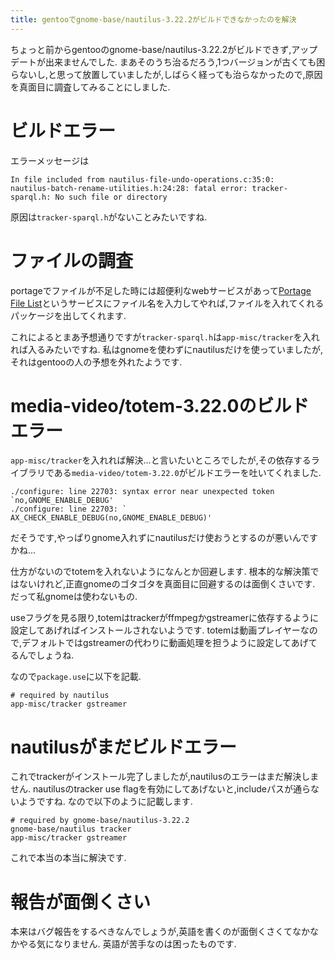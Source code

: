 ```yaml
---
title: gentooでgnome-base/nautilus-3.22.2がビルドできなかったのを解決
---
```


ちょっと前からgentooのgnome-base/nautilus-3.22.2がビルドできず,アップデートが出来ませんでした.
まあそのうち治るだろう,1つバージョンが古くても困らないし,と思って放置していましたが,しばらく経っても治らなかったので,原因を真面目に調査してみることにしました.

# ビルドエラー

エラーメッセージは

~~~
In file included from nautilus-file-undo-operations.c:35:0:
nautilus-batch-rename-utilities.h:24:28: fatal error: tracker-sparql.h: No such file or directory
~~~

原因は`tracker-sparql.h`がないことみたいですね.

# ファイルの調査

portageでファイルが不足した時には超便利なwebサービスがあって[Portage File List](http://www.portagefilelist.de/)というサービスにファイル名を入力してやれば,ファイルを入れてくれるパッケージを出してくれます.

これによるとまあ予想通りですが`tracker-sparql.h`は`app-misc/tracker`を入れれば入るみたいですね.
私はgnomeを使わずにnautilusだけを使っていましたが,それはgentooの人の予想を外れたようです.

# media-video/totem-3.22.0のビルドエラー

`app-misc/tracker`を入れれば解決…と言いたいところでしたが,その依存するライブラリである`media-video/totem-3.22.0`がビルドエラーを吐いてくれました.

~~~
./configure: line 22703: syntax error near unexpected token `no,GNOME_ENABLE_DEBUG'
./configure: line 22703: `	AX_CHECK_ENABLE_DEBUG(no,GNOME_ENABLE_DEBUG)'
~~~

だそうです,やっぱりgnome入れずにnautilusだけ使おうとするのが悪いんですかね…

仕方がないのでtotemを入れないようになんとか回避します.
根本的な解決策ではないけれど,正直gnomeのゴタゴタを真面目に回避するのは面倒くさいです.
だって私gnomeは使わないもの.

useフラグを見る限り,totemはtrackerがffmpegかgstreamerに依存するように設定してあげればインストールされないようです.
totemは動画プレイヤーなので,デフォルトではgstreamerの代わりに動画処理を担うように設定してあげてるんでしょうね.

なので`package.use`に以下を記載.

~~~
# required by nautilus
app-misc/tracker gstreamer
~~~

# nautilusがまだビルドエラー

これでtrackerがインストール完了しましたが,nautilusのエラーはまだ解決しません.
nautilusのtracker use flagを有効にしてあげないと,includeパスが通らないようですね.
なので以下のように記載します.

~~~
# required by gnome-base/nautilus-3.22.2
gnome-base/nautilus tracker
app-misc/tracker gstreamer
~~~

これで本当の本当に解決です.

# 報告が面倒くさい

本来はバグ報告をするべきなんでしょうが,英語を書くのが面倒くさくてなかなかやる気になりません.
英語が苦手なのは困ったものです.
